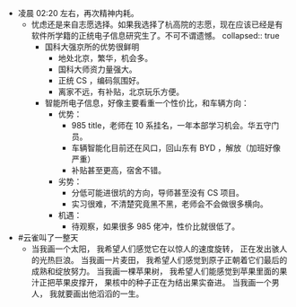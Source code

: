 - 凌晨 02:20 左右，再次精神内耗。
	- 忧虑还是来自志愿选择。如果我选择了杭高院的志愿，现在应该已经是有软件所学籍的正统电子信息研究生了。不可不谓遗憾。
	  collapsed:: true
		- 国科大强京所的优势很鲜明
			- 地处北京，繁华，机会多。
			- 国科大师资力量强大。
			- 正统 CS ，编码氛围好。
			- 离家不远，有补贴，北京玩乐方便。
		- 智能所电子信息，好像主要看重一个性价比，和车辆方向：
			- 优势：
				- 985 title，老师在 10 系挂名，一年本部学习机会。华五守门员。
				- 车辆智能化目前还在风口，回山东有 BYD ，解放（加班好像严重）
				- 补贴甚至更高，宿舍不错。
			- 劣势：
				- 分低可能进很坑的方向，导师甚至没有 CS 项目。
				- 实习很难，不清楚究竟黑不黑，老师会不会做很多横向。
			- 机遇：
				- 待观察，如果很多 985 佬冲，性价比就很低了。
- #云雀叫了一整天
	- 当我画一个太阳，
	  我希望人们感觉它在以惊人的速度旋转，
	  正在发出骇人的光热巨浪。
	  当我画一片麦田，
	  我希望人们感觉到原子正朝着它们最后的成熟和绽放努力。
	  当我画一棵苹果树，
	  我希望人们能感觉到苹果里面的果汁正把苹果皮撑开，
	  果核中的种子正在为结出果实奋进。
	  当我画一个男人，
	  我就要画出他滔滔的一生。